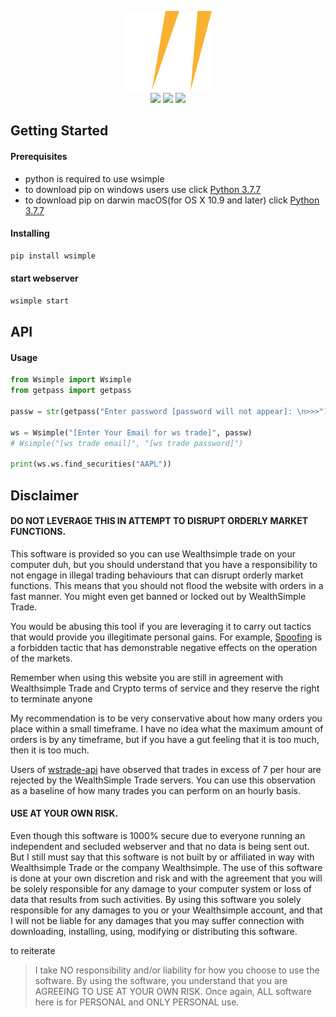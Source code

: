 <p align="center">
  <a>
    <img src="Wsimple/static/media/logo64.svg">
    <br>
    <img src="https://forthebadge.com/images/badges/contains-technical-debt.svg">
    <img src="https://forthebadge.com/images/badges/made-with-python.svg">
    <img src="https://forthebadge.com/images/badges/uses-badges.svg">
  </a>
</p>

## Getting Started

#### Prerequisites
* python is required to use wsimple
* to download pip on windows users use click [Python 3.7.7](https://www.python.org/ftp/python/3.7.7/python-3.7.7-amd64-webinstall.exe)
* to download pip on darwin macOS(for OS X 10.9 and later) click [Python 3.7.7](https://www.python.org/ftp/python/3.7.7/python-3.7.7-macosx10.9.pkg)

#### Installing
```bash
pip install wsimple
```
#### start webserver
```bash
wsimple start
```
## API

#### Usage

```python
from Wsimple import Wsimple
from getpass import getpass

passw = str(getpass("Enter password [password will not appear]: \n>>>"))

ws = Wsimple("[Enter Your Email for ws trade]", passw)
# Wsimple("[ws trade email]", "[ws trade password]")

print(ws.ws.find_securities("AAPL"))

```

## Disclaimer
#### **DO NOT LEVERAGE THIS IN ATTEMPT TO DISRUPT ORDERLY MARKET FUNCTIONS**.
This software is provided so you can use Wealthsimple trade on your computer duh, but you should understand that you have a responsibility to not engage in illegal trading behaviours that can disrupt orderly market functions. This means that you should not flood the website with orders in a fast manner. You might even get banned or locked out by WealthSimple Trade.

You would be abusing this tool if you are leveraging it to carry out tactics that would provide you illegitimate personal gains. For example, [Spoofing](https://en.wikipedia.org/wiki/Spoofing_(finance)) is a forbidden tactic that has demonstrable negative effects on the operation of the markets.

Remember when using this website you are still in agreement with Wealthsimple Trade and Crypto terms of service and they reserve the right to terminate anyone

My recommendation is to be very conservative about how many orders you place within a small timeframe. I have no idea what
the maximum amount of orders is by any timeframe, but if you have a gut feeling that it is too much, then it is too much.

Users of [wstrade-api](https://github.com/ahmedsakr/wstrade-api) have observed that trades in excess of 7 per hour are rejected by the WealthSimple Trade servers. You can use this observation as a baseline of how many trades you can perform on an hourly basis.

#### **USE AT YOUR OWN RISK**.
Even though this software is 1000% secure due to everyone running an independent and secluded webserver and that no data is being sent out. But I still must say that this software is not built by or affiliated in way with Wealthsimple Trade or the company Wealthsimple. The use of this software is done at your own discretion and risk and with the agreement that you will be solely responsible for any damage to your computer system or loss of data that results from such activities. By using this software you solely responsible for any damages to you or your Wealthsimple account, and that I will not be liable for any damages that you may suffer connection with downloading, installing, using, modifying or distributing this software.

to reiterate
>I take NO responsibility and/or liability for how you choose to use the software. By using the software, you understand that you are AGREEING TO USE AT YOUR OWN RISK. Once again, ALL software here is for PERSONAL and ONLY PERSONAL use.
